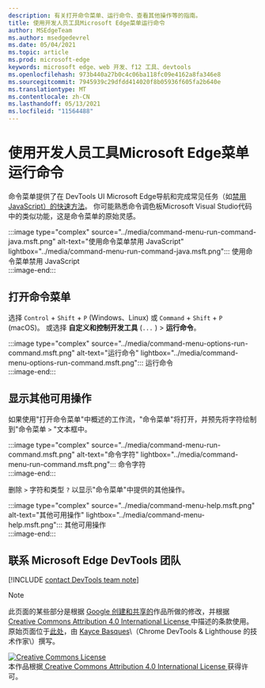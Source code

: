 ```yaml
---
description: 有关打开命令菜单、运行命令、查看其他操作等的指南。
title: 使用开发人员工具Microsoft Edge菜单运行命令
author: MSEdgeTeam
ms.author: msedgedevrel
ms.date: 05/04/2021
ms.topic: article
ms.prod: microsoft-edge
keywords: microsoft edge、web 开发、f12 工具、devtools
ms.openlocfilehash: 973b440a27b0c4c06ba118fc09e4162a8fa346e8
ms.sourcegitcommit: 7945939c29dfdd414020f8b05936f605fa2b640e
ms.translationtype: MT
ms.contentlocale: zh-CN
ms.lasthandoff: 05/13/2021
ms.locfileid: "11564488"
---
```

<!-- Copyright Kayce Basques 

   Licensed under the Apache License, Version 2.0 (the "License");
   you may not use this file except in compliance with the License.
   You may obtain a copy of the License at

       https://www.apache.org/licenses/LICENSE-2.0

   Unless required by applicable law or agreed to in writing, software
   distributed under the License is distributed on an "AS IS" BASIS,
   WITHOUT WARRANTIES OR CONDITIONS OF ANY KIND, either express or implied.
   See the License for the specific language governing permissions and
   limitations under the License.  -->  
# <a name="run-commands-with-the-microsoft-edge-devtools-command-menu"></a>使用开发人员工具Microsoft Edge菜单运行命令  

命令菜单提供了在 DevTools UI Microsoft Edge导航和完成常见任务（如[禁用 JavaScript）的快速方法][JavascriptDisable]。  你可能熟悉命令调色板Microsoft Visual Studio代码中的类似功能，这是命令菜单的原始灵感[][VisualStudioCodeUICommandPalette]。  

:::image type="complex" source="../media/command-menu-run-command-java.msft.png" alt-text="使用命令菜单禁用 JavaScript" lightbox="../media/command-menu-run-command-java.msft.png":::
   使用命令菜单禁用 JavaScript  
:::image-end:::  

## <a name="open-the-command-menu"></a>打开命令菜单  

选择 `Control` + `Shift` + `P` \(Windows、Linux\) 或 `Command` + `Shift` + `P` \(macOS\)。 或选择 **自定义和控制开发工具** \(`...` \) > **运行命令**。  

:::image type="complex" source="../media/command-menu-options-run-command.msft.png" alt-text="运行命令" lightbox="../media/command-menu-options-run-command.msft.png":::
   运行命令  
:::image-end:::  

## <a name="display-other-available-actions"></a>显示其他可用操作  

如果使用"打开命令菜单"中概述[](#open-the-command-menu)的工作流，"命令菜单"将打开，并预先将字符绘制到"命令菜单 `>` "文本框中。  

:::image type="complex" source="../media/command-menu-run-command.msft.png" alt-text="命令字符" lightbox="../media/command-menu-run-command.msft.png":::
   命令字符  
:::image-end:::  

删除 `>` 字符和类型 `?` 以显示"命令菜单"中提供的其他操作。  

:::image type="complex" source="../media/command-menu-help.msft.png" alt-text="其他可用操作" lightbox="../media/command-menu-help.msft.png":::
   其他可用操作  
:::image-end:::  

## <a name="getting-in-touch-with-the-microsoft-edge-devtools-team"></a>联系 Microsoft Edge DevTools 团队  

[!INCLUDE [contact DevTools team note](../includes/contact-devtools-team-note.md)]  

<!-- links -->  

[JavascriptDisable]: ../javascript/disable.md "使用开发人员工具Microsoft Edge JavaScript |Microsoft Docs"  

[VisualStudioCodeUICommandPalette]: https://code.visualstudio.com/docs/getstarted/userinterface#_command-palette "命令调色板 - Visual Studio Code UI"  

> [!NOTE]
> 此页面的某些部分是根据 [Google 创建和共享的][GoogleSitePolicies]作品所做的修改，并根据[ Creative Commons Attribution 4.0 International License ][CCA4IL]中描述的条款使用。  
> 原始页面位于[此处](https://developers.google.com/web/tools/chrome-devtools/command-menu/index)，由 [Kayce Basques][KayceBasques]\（Chrome DevTools \& Lighthouse 的技术作家\）撰写。  

[![Creative Commons License][CCby4Image]][CCA4IL]  
本作品根据[ Creative Commons Attribution 4.0 International License ][CCA4IL]获得许可。  

[CCA4IL]: https://creativecommons.org/licenses/by/4.0  
[CCby4Image]: https://i.creativecommons.org/l/by/4.0/88x31.png  
[GoogleSitePolicies]: https://developers.google.com/terms/site-policies  
[KayceBasques]: https://developers.google.com/web/resources/contributors#kayce-basques  
